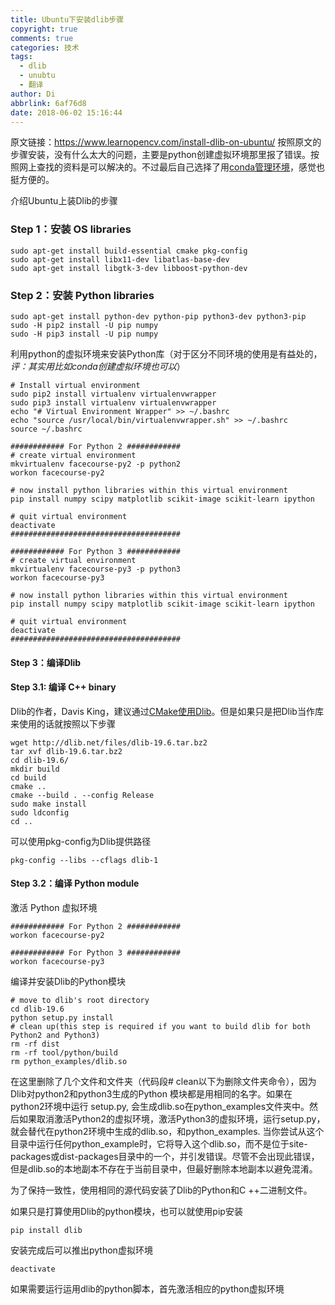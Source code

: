 ```yaml
---
title: Ubuntu下安装dlib步骤
copyright: true
comments: true
categories: 技术
tags: 
  - dlib
  - unubtu
  - 翻译
author: Di
abbrlink: 6af76d8
date: 2018-06-02 15:16:44
---
```


原文链接：https://www.learnopencv.com/install-dlib-on-ubuntu/
按照原文的步骤安装，没有什么太大的问题，主要是python创建虚拟环境那里报了错误。按照网上查找的资料是可以解决的。不过最后自己选择了用[conda管理环境][1]，感觉也挺方便的。
<!--more-->

介绍Ubuntu上装Dlib的步骤

### Step 1：安装 OS libraries


``` python?linenums
sudo apt-get install build-essential cmake pkg-config
sudo apt-get install libx11-dev libatlas-base-dev
sudo apt-get install libgtk-3-dev libboost-python-dev
```

### Step 2：安装 Python libraries


``` python?linenums
sudo apt-get install python-dev python-pip python3-dev python3-pip
sudo -H pip2 install -U pip numpy
sudo -H pip3 install -U pip numpy
```

利用python的虚拟环境来安装Python库（对于区分不同环境的使用是有益处的，*评：其实用比如conda创建虚拟环境也可以*）


``` python?linenums
# Install virtual environment
sudo pip2 install virtualenv virtualenvwrapper
sudo pip3 install virtualenv virtualenvwrapper
echo "# Virtual Environment Wrapper" >> ~/.bashrc
echo "source /usr/local/bin/virtualenvwrapper.sh" >> ~/.bashrc
source ~/.bashrc
  
############ For Python 2 ############
# create virtual environment
mkvirtualenv facecourse-py2 -p python2
workon facecourse-py2
  
# now install python libraries within this virtual environment
pip install numpy scipy matplotlib scikit-image scikit-learn ipython
  
# quit virtual environment
deactivate
######################################
  
############ For Python 3 ############
# create virtual environment
mkvirtualenv facecourse-py3 -p python3
workon facecourse-py3
  
# now install python libraries within this virtual environment
pip install numpy scipy matplotlib scikit-image scikit-learn ipython
  
# quit virtual environment
deactivate
######################################
```


#### Step 3：编译Dlib


#### Step 3.1:  编译 C++ binary


Dlib的作者，Davis King，建议通过[CMake使用Dlib][2]。但是如果只是把Dlib当作库来使用的话就按照以下步骤


``` python?linenums
wget http://dlib.net/files/dlib-19.6.tar.bz2
tar xvf dlib-19.6.tar.bz2
cd dlib-19.6/
mkdir build
cd build
cmake ..
cmake --build . --config Release
sudo make install
sudo ldconfig
cd ..
```

可以使用pkg-config为Dlib提供路径


``` python?linenums
pkg-config --libs --cflags dlib-1
```


#### Step 3.2：编译 Python module


激活 Python 虚拟环境


``` python?linenums
############ For Python 2 ############
workon facecourse-py2
 
############ For Python 3 ############
workon facecourse-py3
```


编译并安装Dlib的Python模块


``` python?linenums
# move to dlib's root directory
cd dlib-19.6
python setup.py install
# clean up(this step is required if you want to build dlib for both Python2 and Python3)
rm -rf dist
rm -rf tool/python/build
rm python_examples/dlib.so
```


在这里删除了几个文件和文件夹（代码段# clean以下为删除文件夹命令），因为Dlib对python2和python3生成的Python 模块都是用相同的名字。如果在python2环境中运行 setup.py, 会生成dlib.so在python_examples文件夹中。然后如果取消激活Python2的虚拟环境，激活Python3的虚拟环境，运行setup.py，就会替代在python2环境中生成的dlib.so，和python_examples.
当你尝试从这个目录中运行任何python_example时，它将导入这个dlib.so，而不是位于site-packages或dist-packages目录中的一个，并引发错误。尽管不会出现此错误，但是dlib.so的本地副本不存在于当前目录中，但最好删除本地副本以避免混淆。


为了保持一致性，使用相同的源代码安装了Dlib的Python和C ++二进制文件。


如果只是打算使用Dlib的python模块，也可以就使用pip安装


``` python?linenums
pip install dlib
```


安装完成后可以推出python虚拟环境


``` python?linenums
deactivate
```


如果需要运行运用dlib的python脚本，首先激活相应的python虚拟环境


  [1]: http://www.xpandi.top/posts/b5a05a6e/
  [2]: https://stackoverflow.com/questions/33996361/create-a-shared-library-for-dlib/33997825#33997825